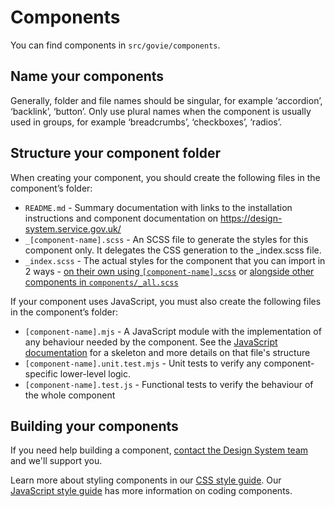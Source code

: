 # Components

You can find components in `src/govie/components`.

## Name your components

Generally, folder and file names should be singular, for example ‘accordion’, ‘backlink’, ‘button’. Only use plural names when the component is usually used in groups, for example ‘breadcrumbs’, ‘checkboxes’, ‘radios’.

## Structure your component folder

When creating your component, you should create the following files in the component’s folder:

- `README.md` - Summary documentation with links to the installation instructions and component documentation on <https://design-system.service.gov.uk/>
- `_[component-name].scss` - An SCSS file to generate the styles for this component only. It delegates the CSS generation to the _index.scss file.
- `_index.scss` - The actual styles for the component that you can import in 2 ways -  [on their own using `[component-name].scss`](https://frontend.design-system.service.gov.uk/importing-css-assets-and-javascript/#import-specific-parts-of-the-css) or [alongside other components in `components/_all.scss`](https://frontend.design-system.service.gov.uk/importing-css-assets-and-javascript/#import-specific-parts-of-the-css)

If your component uses JavaScript, you must also create the following files in the component’s folder:

- `[component-name].mjs` - A JavaScript module with the implementation of any behaviour needed by the component. See the [JavaScript documentation]('./js.md#skeleton) for a skeleton and more details on that file's structure
- `[component-name].unit.test.mjs` - Unit tests to verify any component-specific lower-level logic.
- `[component-name].test.js` - Functional tests to verify the behaviour of the whole component

## Building your components

If you need help building a component, [contact the Design System team](https://design-system.service.gov.uk/get-in-touch/) and we'll support you.

Learn more about styling components in our [CSS style guide](./css.md). Our [JavaScript style guide](./js.md) has more information on coding components.
